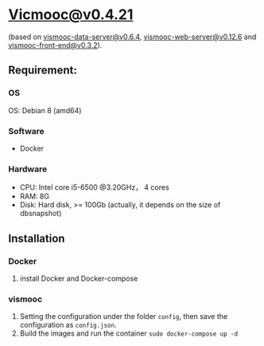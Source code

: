# Vicmooc@v0.4.21

(based on [vismooc-data-server@v0.6.4](https://github.com/HKUST-VISLab/vismooc-data-server/releases/tag/v0.6.3), 
[vismooc-web-server@v0.12.6](https://github.com/HKUST-VISLab/vismooc-web-server/releases/tag/v0.12.5) and
[vismooc-front-end@v0.3.2](https://github.com/HKUST-VISLab/vismooc-front-end/releases/tag/v0.3.2)).

## Requirement:

### OS
OS: Debian 8 (amd64)

### Software
- Docker

### Hardware
- CPU: Intel core i5-6500 @3.20GHz， 4 cores
- RAM: 8G
- Disk: Hard disk, >= 100Gb (actually, it depends on the size of dbsnapshot)

## Installation

### Docker
1. install Docker and Docker-compose

### vismooc
1. Setting the configuration under the folder `config`, then save the configuration as `config.json`.
2. Build the images and run the container `sudo docker-compose up -d`
